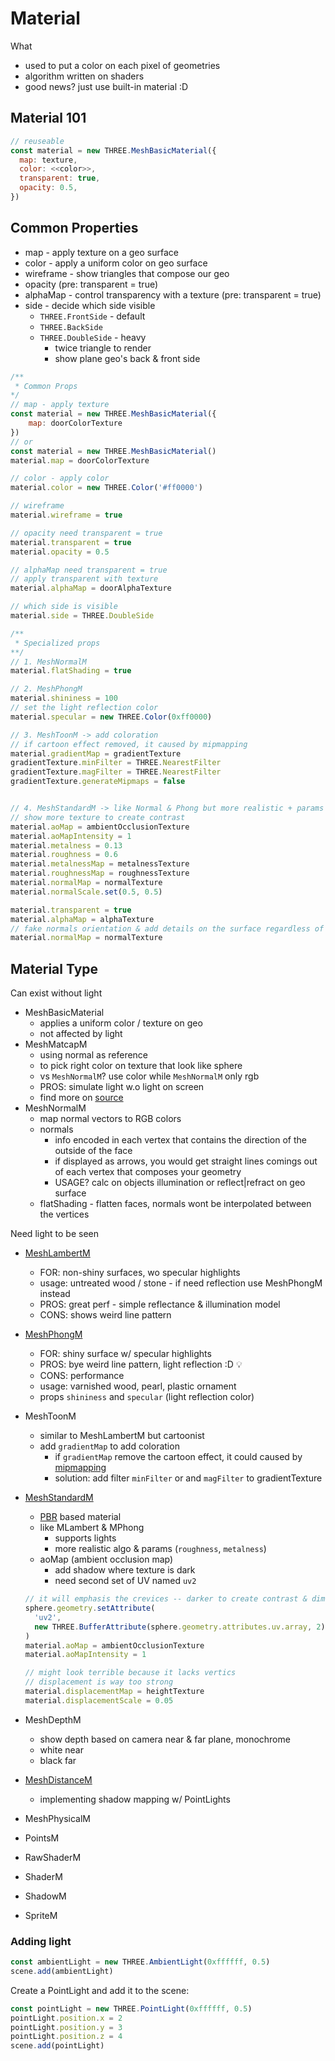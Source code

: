 # Material
What
- used to put a color on each pixel of geometries
- algorithm written on shaders
- good news? just use built-in material :D

## Material 101
```js
// reuseable
const material = new THREE.MeshBasicMaterial({
  map: texture,
  color: <<color>>,
  transparent: true,
  opacity: 0.5,
}) 
```

## Common Properties
- map - apply texture on a geo surface
- color - apply a uniform color on geo surface
- wireframe - show triangles that compose our geo
- opacity (pre: transparent = true)
- alphaMap - control transparency with a texture (pre: transparent = true)
- side - decide which side visible
    - `THREE.FrontSide` - default
    - `THREE.BackSide`
    - `THREE.DoubleSide` - heavy
      - twice triangle to render 
      - show plane geo's back & front side
```js
/**
 * Common Props
*/
// map - apply texture
const material = new THREE.MeshBasicMaterial({
    map: doorColorTexture
})
// or
const material = new THREE.MeshBasicMaterial()
material.map = doorColorTexture

// color - apply color
material.color = new THREE.Color('#ff0000')

// wireframe
material.wireframe = true

// opacity need transparent = true
material.transparent = true
material.opacity = 0.5

// alphaMap need transparent = true
// apply transparent with texture
material.alphaMap = doorAlphaTexture

// which side is visible
material.side = THREE.DoubleSide

/** 
 * Specialized props
**/
// 1. MeshNormalM
material.flatShading = true

// 2. MeshPhongM
material.shininess = 100
// set the light reflection color
material.specular = new THREE.Color(0xff0000)

// 3. MeshToonM -> add coloration
// if cartoon effect removed, it caused by mipmapping
material.gradientMap = gradientTexture
gradientTexture.minFilter = THREE.NearestFilter
gradientTexture.magFilter = THREE.NearestFilter
gradientTexture.generateMipmaps = false


// 4. MeshStandardM -> like Normal & Phong but more realistic + params (rough & metal)
// show more texture to create contrast
material.aoMap = ambientOcclusionTexture
material.aoMapIntensity = 1
material.metalness = 0.13
material.roughness = 0.6
material.metalnessMap = metalnessTexture
material.roughnessMap = roughnessTexture
material.normalMap = normalTexture
material.normalScale.set(0.5, 0.5)

material.transparent = true
material.alphaMap = alphaTexture
// fake normals orientation & add details on the surface regardless of the subdivision
material.normalMap = normalTexture

```
## Material Type
Can exist without light
- MeshBasicMaterial
  - applies a uniform color / texture on geo
  - not affected by light
- MeshMatcapM
  - using normal as reference
  - to pick right color on texture that look like sphere
  - vs `MeshNormalM`? use color while `MeshNormalM` only rgb
  - PROS: simulate light w.o light on screen
  - find more on [source](https://github.com/nidorx/matcaps)
- MeshNormalM
  - map normal vectors to RGB colors
  - normals
    - info encoded in each vertex that contains the direction of the outside of the face
    - if displayed as arrows, you would get straight lines comings out of each vertex that composes your geometry
    - USAGE? calc on objects illumination or reflect|refract on geo surface
  - flatShading - flatten faces, normals wont be interpolated between the vertices

Need light to be seen
- [MeshLambertM](https://threejs.org/docs/index.html?q=material#api/en/materials/MeshLambertMaterial)
  - FOR: non-shiny surfaces, wo specular highlights
  - usage: untreated wood / stone - if need reflection use MeshPhongM instead
  - PROS: great perf - simple reflectance & illumination model
  - CONS: shows weird line pattern
- [MeshPhongM](https://threejs.org/docs/index.html?q=material#api/en/materials/MeshPhongMaterial)
  - FOR: shiny surface w/ specular highlights
  - PROS: bye weird line pattern, light reflection  :D :bulb:
  - CONS: performance
  - usage: varnished wood, pearl, plastic ornament
  - props `shininess` and `specular` (light reflection color)
- MeshToonM
  - similar to MeshLambertM but cartoonist
  - add  `gradientMap` to add coloration 
    - if `gradientMap` remove the cartoon effect, it could caused by [mipmapping](https://github.com/rashiop/TJJ_chapter_1/tree/09_texture#6-filtering-and-mipmapping)
    - solution: add filter `minFilter` or and `magFilter` to gradientTexture
- [MeshStandardM](https://threejs.org/docs/index.html?q=material#api/en/materials/MeshStandardMaterial)
  - [PBR](https://github.com/rashiop/TJJ_chapter_1/blob/09_texture/readme.md#texture) based material
  - like MLambert & MPhong
    - supports lights
    - more realistic algo & params (`roughness`, `metalness`)
  - aoMap (ambient occlusion map)
    - add shadow where texture is dark
    - need second set of UV named `uv2`
  ```js
  // it will emphasis the crevices -- darker to create contrast & dimension
  sphere.geometry.setAttribute(
    'uv2',
    new THREE.BufferAttribute(sphere.geometry.attributes.uv.array, 2)
  )
  material.aoMap = ambientOcclusionTexture
  material.aoMapIntensity = 1

  // might look terrible because it lacks vertics
  // displacement is way too strong
  material.displacementMap = heightTexture
  material.displacementScale = 0.05

  ```

- MeshDepthM
  - show depth based on camera near & far plane, monochrome
  - white near
  - black far
- [MeshDistanceM](https://threejs.org/docs/index.html?q=material#api/en/materials/MeshDistanceMaterial)
  - implementing shadow mapping w/ PointLights
- MeshPhysicalM
- PointsM
- RawShaderM
- ShaderM
- ShadowM
- SpriteM
### Adding light
```js
const ambientLight = new THREE.AmbientLight(0xffffff, 0.5)
scene.add(ambientLight)
```
Create a PointLight and add it to the scene:
```js
const pointLight = new THREE.PointLight(0xffffff, 0.5)
pointLight.position.x = 2
pointLight.position.y = 3
pointLight.position.z = 4
scene.add(pointLight)
```
